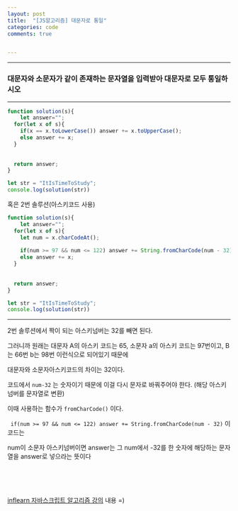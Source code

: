 ```yaml
---
layout: post
title:  "[JS알고리즘] 대문자로 통일"
categories: code 
comments: true


---
```






---

### 대문자와 소문자가 같이 존재하는 문자열을 입력받아 대문자로 모두 통일하시오

---

~~~javascript
function solution(s){
	let answer="";
  for(let x of s){
    if(x == x.toLowerCase()) answer += x.toUpperCase();
    else answer += x;
  }
  
  
  return answer;
}

let str = "ItIsTimeToStudy";
console.log(solution(str))
~~~



혹은 2번 솔루션(아스키코드 사용)

~~~javascript
function solution(s){
	let answer="";
  for(let x of s){
    let num = x.charCodeAt();
    
    if(num >= 97 && num <= 122) answer += String.fromCharCode(num - 32)
    else answer += x;
  }
  
  
  return answer;
}

let str = "ItIsTimeToStudy";
console.log(solution(str))
~~~



---

2번 솔루션에서 짝이 되는 아스키넘버는 32를 빼면 된다.

그러니까 원래는 대문자 A의 아스키 코드는 65, 소문자 a의 아스키 코드는 97번이고, B는 66번 b는 98번 이런식으로 되어있기 때문에 

대문자와 소문자아스키코드의 차이는 32이다.

코드에서 `num-32` 는 숫자이기 때문에 이걸 다시 문자로 바꿔주어야 한다. (해당 아스키넘버를 문자열로 변환)

이때 사용하는 함수가 `fromCharCode()` 이다.

` if(num >= 97 && num <= 122) answer += String.fromCharCode(num - 32)` 이 코드는

num이 소문자 아스키넘버이면 answer는 그 num에서 -32를 한 숫자에 해당하는 문자열을 answer로 넣으라는 뜻이다

<br> 



<br>

<br>

[inflearn 자바스크립트 알고리즘 강의](https://www.inflearn.com/course/%EC%9E%90%EB%B0%94%EC%8A%A4%ED%81%AC%EB%A6%BD%ED%8A%B8-%EC%95%8C%EA%B3%A0%EB%A6%AC%EC%A6%98-%EB%AC%B8%EC%A0%9C%ED%92%80%EC%9D%B4/dashboard) 내용 =)


